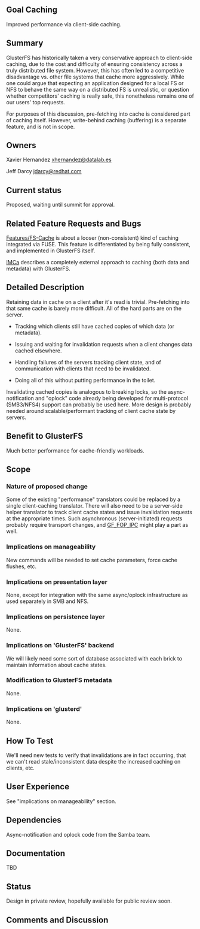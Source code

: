 Goal Caching
------------

Improved performance via client-side caching.

Summary
-------

GlusterFS has historically taken a very conservative approach to
client-side caching, due to the cost and difficulty of ensuring
consistency across a truly distributed file system. However, this has
often led to a competitive disadvantage vs. other file systems that
cache more aggressively. While one could argue that expecting an
application designed for a local FS or NFS to behave the same way on a
distributed FS is unrealistic, or question whether competitors' caching
is really safe, this nonetheless remains one of our users' top requests.

For purposes of this discussion, pre-fetching into cache is considered
part of caching itself. However, write-behind caching (buffering) is a
separate feature, and is not in scope.

Owners
------

Xavier Hernandez <xhernandez@datalab.es>

Jeff Darcy <jdarcy@redhat.com>

Current status
--------------

Proposed, waiting until summit for approval.

Related Feature Requests and Bugs
---------------------------------

[Features/FS-Cache](Features/FS-Cache "wikilink") is about a looser
(non-consistent) kind of caching integrated via FUSE. This feature is
differentiated by being fully consistent, and implemented in GlusterFS
itself.

[IMCa](http://mvapich.cse.ohio-state.edu/static/media/publications/slide/imca_icpp08.pdf)
describes a completely external approach to caching (both data and
metadata) with GlusterFS.

Detailed Description
--------------------

Retaining data in cache on a client after it's read is trivial.
Pre-fetching into that same cache is barely more difficult. All of the
hard parts are on the server.

-   Tracking which clients still have cached copies of which data (or
    metadata).

-   Issuing and waiting for invalidation requests when a client changes
    data cached elsewhere.

-   Handling failures of the servers tracking client state, and of
    communication with clients that need to be invalidated.

-   Doing all of this without putting performance in the toilet.

Invalidating cached copies is analogous to breaking locks, so the
async-notification and "oplock" code already being developed for
multi-protocol (SMB3/NFS4) support can probably be used here. More
design is probably needed around scalable/performant tracking of client
cache state by servers.

Benefit to GlusterFS
--------------------

Much better performance for cache-friendly workloads.

Scope
-----

### Nature of proposed change

Some of the existing "performance" translators could be replaced by a
single client-caching translator. There will also need to be a
server-side helper translator to track client cache states and issue
invalidation requests at the appropriate times. Such asynchronous
(server-initiated) requests probably require transport changes, and
[GF\_FOP\_IPC](http://review.gluster.org/#/c/8812/) might play a part as
well.

### Implications on manageability

New commands will be needed to set cache parameters, force cache
flushes, etc.

### Implications on presentation layer

None, except for integration with the same async/oplock infrastructure
as used separately in SMB and NFS.

### Implications on persistence layer

None.

### Implications on 'GlusterFS' backend

We will likely need some sort of database associated with each brick to
maintain information about cache states.

### Modification to GlusterFS metadata

None.

### Implications on 'glusterd'

None.

How To Test
-----------

We'll need new tests to verify that invalidations are in fact occurring,
that we can't read stale/inconsistent data despite the increased caching
on clients, etc.

User Experience
---------------

See "implications on manageability" section.

Dependencies
------------

Async-notification and oplock code from the Samba team.

Documentation
-------------

TBD

Status
------

Design in private review, hopefully available for public review soon.

Comments and Discussion
-----------------------
